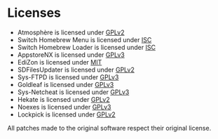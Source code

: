 Licenses
========

* Atmosphère is licensed under [GPLv2](https://github.com/Atmosphere-NX/Atmosphere/blob/master/LICENSE)
* Switch Homebrew Menu is licensed under [ISC](https://github.com/switchbrew/nx-hbmenu/blob/master/LICENSE.md)
* Switch Homebrew Loader is licensed under [ISC](https://github.com/switchbrew/nx-hbloader/blob/master/LICENSE.md)
* AppstoreNX is licensed under [GPLv3](https://github.com/vgmoose/appstorenx/blob/master/LICENSE)
* EdiZon is licensed under [MIT](https://github.com/thomasnet-mc/EdiZon/blob/master/LICENSE)
* SDFilesUpdater is licensed under [GPLv2](https://github.com/StevenMattera/SDFilesUpdater/blob/master/LICENSE)
* Sys-FTPD is licensed under [GPLv3](https://github.com/jakibaki/sys-ftpd/blob/master/LICENSE)
* Goldleaf is licensed under [GPLv3](https://github.com/XorTroll/Goldleaf/blob/master/LICENSE)
* Sys-Netcheat is licensed under [GPLv3](https://github.com/jakibaki/sys-netcheat/blob/master/LICENSE)
* Hekate is licensed under [GPLv2](https://github.com/CTCaer/hekate/blob/master/LICENSE)
* Noexes is licensed under [GPLv3](https://github.com/mdbell/Noexes/blob/master/LICENSE)
* Lockpick is licensed under [GPLv2](https://github.com/shchmue/Lockpick/blob/master/LICENSE)

All patches made to the original software respect their original license.
